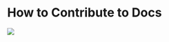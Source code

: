# How to Contribute to Docs

![](https://media.giphy.com/media/UQJsd24UncahSsKB1A/giphy.gif)

### &#x20;
